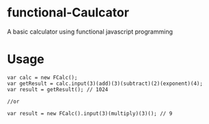 # functional-Caulcator
A basic calculator using functional javascript programming

# Usage
```
var calc = new FCalc();
var getResult = calc.input(3)(add)(3)(subtract)(2)(exponent)(4);
var result = getResult(); // 1024

//or

var result = new FCalc().input(3)(multiply)(3)(); // 9

```
